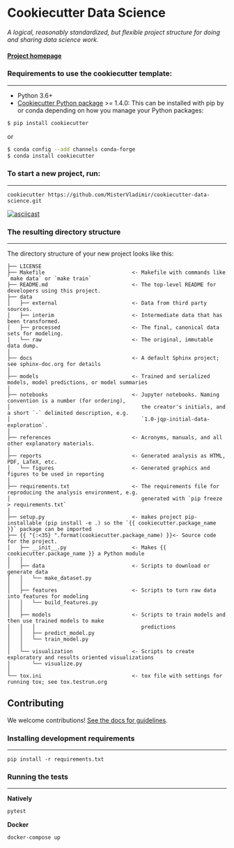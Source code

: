 # Cookiecutter Data Science

_A logical, reasonably standardized, but flexible project structure for doing and sharing data science work._


#### [Project homepage](http://drivendata.github.io/cookiecutter-data-science/)


### Requirements to use the cookiecutter template:
-----------
 - Python 3.6+
 - [Cookiecutter Python package](http://cookiecutter.readthedocs.org/en/latest/installation.html) >= 1.4.0: This can be installed with pip by or conda depending on how you manage your Python packages:

``` bash
$ pip install cookiecutter
```

or

``` bash
$ conda config --add channels conda-forge
$ conda install cookiecutter
```


### To start a new project, run:
------------

    cookiecutter https://github.com/MisterVladimir/cookiecutter-data-science.git


[![asciicast](https://asciinema.org/a/244658.svg)](https://asciinema.org/a/244658)


### The resulting directory structure
------------

The directory structure of your new project looks like this: 

```
├── LICENSE
├── Makefile                            <- Makefile with commands like `make data` or `make train`
├── README.md                           <- The top-level README for developers using this project.
├── data
│   ├── external                        <- Data from third party sources.
│   ├── interim                         <- Intermediate data that has been transformed.
│   ├── processed                       <- The final, canonical data sets for modeling.
│   └── raw                             <- The original, immutable data dump.
│
├── docs                                <- A default Sphinx project; see sphinx-doc.org for details
│
├── models                              <- Trained and serialized models, model predictions, or model summaries
│
├── notebooks                           <- Jupyter notebooks. Naming convention is a number (for ordering),
│                                          the creator's initials, and a short `-` delimited description, e.g.
│                                          `1.0-jqp-initial-data-exploration`.
│
├── references                          <- Acronyms, manuals, and all other explanatory materials.
│
├── reports                             <- Generated analysis as HTML, PDF, LaTeX, etc.
│   └── figures                         <- Generated graphics and figures to be used in reporting
│
├── requirements.txt                    <- The requirements file for reproducing the analysis environment, e.g.
│                                          generated with `pip freeze > requirements.txt`
│
├── setup.py                            <- makes project pip-installable (pip install -e .) so the `{{ cookiecutter.package_name }}` package can be imported
├── {{ "{:<35} ".format(cookiecutter.package_name) }}<- Source code for the project.
│   ├── __init__.py                     <- Makes {{ cookiecutter.package_name }} a Python module
│   │
│   ├── data                            <- Scripts to download or generate data
│   │   └── make_dataset.py
│   │
│   ├── features                        <- Scripts to turn raw data into features for modeling
│   │   └── build_features.py
│   │
│   ├── models                          <- Scripts to train models and then use trained models to make
│   │   │                                  predictions
│   │   ├── predict_model.py
│   │   └── train_model.py
│   │
│   └── visualization                   <- Scripts to create exploratory and results oriented visualizations
│       └── visualize.py
│
└── tox.ini                             <- tox file with settings for running tox; see tox.testrun.org
```

## Contributing

We welcome contributions! [See the docs for guidelines](https://drivendata.github.io/cookiecutter-data-science/#contributing).

### Installing development requirements
------------

    pip install -r requirements.txt

### Running the tests
------------

**Natively**

```bash
pytest
```

**Docker**
```bash
docker-compose up
```
